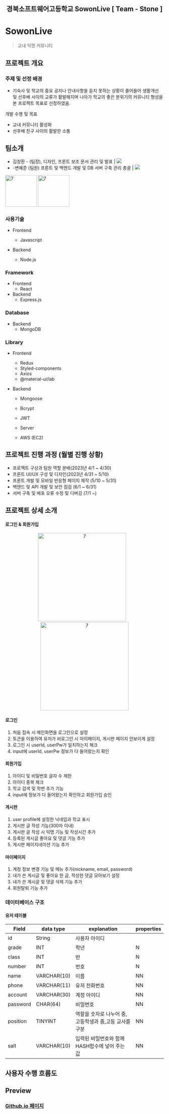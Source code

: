 <h2 align="middle">경북소프트웨어고등학교 SowonLive [ Team - Stone ]</h2>

# SowonLive
> 교내 익명 커뮤니티

## 프로젝트 개요
### 주제 및 선정 배경
- 기숙사 및 학교의 중요 공지나 안내사항을 듣지 못하는 상황이 줄어들어 생활개선 및 선후배 사이의 교류가 활발해지며 나아가 학교의 좋은 분위기의 커뮤니티 형성을 본 프로젝트 목표로 선정하였음.

개발 수행 및 목표
- 교내 커뮤니티 활성화
- 선후배 친구 사이의 활발한 소통
## 팀소개
* 김창환 -
(팀장), 디자인, 프론트 보조 문서 관리 및 발표 | <a href="https://github.com/Takoyaa" target="_blank"><img src="https://img.shields.io/badge/GitHub-181717?style=flat-square&logo=GitHub&logoColor=white"/></a>
* -변예준 
(팀원) 프론트 및 백엔드 개발 및 DB 서버 구축 관리 총괄 | <a href="https://github.com/yejun178" target="_blank"><img src="https://img.shields.io/badge/GitHub-181717?style=flat-square&logo=GitHub&logoColor=white"/></a>
 <img width="100" alt="7" src="https://github.com/GBSW-Stone/.github/assets/64297220/6f1ca425-c28c-4781-b961-8da938fc7229">
 <img width="100" alt="7" src="https://github.com/GBSW-Stone/.github/assets/64297220/6c3cebe4-dfbc-4a49-9843-1590a6ee0abe">

### 사용기술
- Frontend
  - Javascript
  
- Backend
  - Node.js
  
### Framework
- Frontend
  - React
- Backend
  - Express.js
  
### Database
- Backend
  - MongoDB
  
### Library
- Frontend
  - Redux
  - Styled-components
  - Axios
  - @material-ui/lab

- Backend
  - Mongoose
  - Bcrypt
  - JWT

  - Server
  - AWS (EC2)


## 프로젝트 진행 과정 (월별 진행 상황)
 + 프로젝트 구상과 팀원 역할 분배(2023년 4/1  ~ 4/30)
 + 프론트 UI/UX 구성 및 디자인(2023년 4/31 ~ 5/10)
 + 프론트 개발 및 모바일 반응형 페이지 제작 (5/10 ~ 5/31)
 + 백엔드 및 API 개발 및 보안 점검 (6/1 ~ 6/31)
 + 서버 구축 및 배포 오류 수정 및 디버깅 (7/1 ~)
## 프로젝트 상세 소개
#### 로그인 & 회원가입
<p align="center">
  <img width="280" alt="7" src="https://github.com/GBSW-Stone/.github/assets/64297220/d1f9686a-251e-451b-86e5-bcce1d09716d">
  &nbsp;&nbsp;&nbsp;
  <img width="280" alt="7" src="https://github.com/GBSW-Stone/.github/assets/64297220/693d0cd2-1e2a-4be4-ba1f-d61ff6082a13">
</p>

#### 로그인
1. 처음 접속 시 메인화면을 로그인으로 설정
2. 토큰을 이용하여 유저가 비로그인 시 마이페이지, 게시판 페이지 안보이게 설정
3. 로그인 시 userId, userPw가 일치하는지 체크
4. input에 userId, userPw 정보가 다 들어왔는지 확인
#### 회원가입
1. 아이디 및 비밀번호 글자 수 제한
2. 아이디 중복 체크
3. 학교 검색 및 학번 추가 기능
4. input에 정보가 다 들어왔는지 확인하고 회원가입 승인
#### 게시판
1. user profile에 설정한 닉네임과 학교 표시
2. 게시판 글 작성 기능(300자 이내)
3. 게시판 글 작성 시 익명 기능 및 작성시간 추가
4. 등록된 게시글 좋아요 및 댓글 기능 추가
5. 게시판 페이지네이션 기능 추가
#### 마이페이지
1. 계정 정보 변경 기능 및 메뉴 추가(nickname, email, password)
2. 내가 쓴 게시글 및 좋아요 한 글, 작성한 댓글 모아보기 설정
3. 내가 쓴 게시글 및 댓글 삭제 기능 추가
4. 회원탈퇴 기능 추가


### 데이터베이스 구조
#### 유저 테이블
| Field | data type | explanation | properties |
| ---------- | -------- | --------------- | -------- |
| id | String | 사용자 아이디 |
| grade | INT | 학년 | N |
| class | INT | 반 | N |
| number | INT | 번호 | N |
| name | VARCHAR(10) | 이름 | NN |
| phone | VARCHAR(11) | 유저 전화번호 | NN |
| account | VARCHAR(30) | 계정 아이디 | NN |
| password | CHAR(64) | 비밀번호 | NN |
| position | TINYINT | 역할을 숫자로 나누어 중,고등학생과 중,고등 교사를 구분 | NN |
| salt | VARCHAR(10) | 입력된 비밀번호와 함께 HASH함수에 넣어 주는 값 | NN |

## 사용자 수행 흐름도


## Preview

### [Github.io 페이지](https://github.com/GBSW-Stone)
